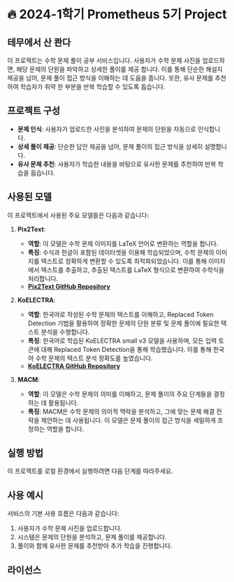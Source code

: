 # 🔥 **2024-1학기 Prometheus 5기 Project**

## **테무에서 산 콴다**
이 프로젝트는 수학 문제 풀이 공부 서비스입니다. 사용자가 수학 문제 사진을 업로드하면, 해당 문제의 단원을 파악하고 상세한 풀이를 제공 합니다. 이를 통해 단순한 해설지 제공을 넘어, 문제 풀이 접근 방식을 이해하는 데 도움을 줍니다. 또한, 유사 문제를 추천하여 학습자가 취약
한 부분을 반복 학습할 수 있도록 돕습니다.

## 프로젝트 구성

- **문제 인식**: 사용자가 업로드한 사진을 분석하여 문제의 단원을 자동으로 인식합니다.
- **상세 풀이 제공**: 단순한 답안 제공을 넘어, 문제 풀이의 접근 방식을 상세히 설명합니다.
- **유사 문제 추천**: 사용자가 학습한 내용을 바탕으로 유사한 문제를 추천하여 반복 학습을 돕습니다.

## 사용된 모델 
이 프로젝트에서 사용된 주요 모델들은 다음과 같습니다:

1. **Pix2Text**:
   - **역할**: 이 모델은 수학 문제 이미지를 LaTeX 언어로 변환하는 역할을 합니다.
   - **특징**: 수식과 한글이 포함된 데이터셋을 이용해 학습되었으며, 수학 문제의 이미지를 텍스트로 정확하게 변환할 수 있도록 최적화되었습니다. 이를 통해 이미지에서 텍스트를 추출하고, 추출된 텍스트를 LaTeX 형식으로 변환하여 수학식을 처리합니다.
   - **[Pix2Text GitHub Repository](https://github.com/breezedeus/Pix2Text)**

2. **KoELECTRA**:
   - **역할**: 한국어로 작성된 수학 문제의 텍스트를 이해하고, Replaced Token Detection 기법을 활용하여 정확한 문제의 단원 분류 및 문제 풀이에 필요한 텍스트 분석을 수행합니다.
   - **특징**: 한국어로 학습된 KoELECTRA small v3 모델을 사용하며, 모든 입력 토큰에 대해 Replaced Token Detection을 통해 학습했습니다. 이를 통해 한국어 수학 문제의 텍스트 분석 정확도를 높였습니다.
   - **[KoELECTRA GitHub Repository](https://github.com/monologg/KoELECTRA)**

3. **MACM**:
   - **역할**: 이 모델은 수학 문제의 의미를 이해하고, 문제 풀이의 주요 단계들을 결정하는 데 활용됩니다.
   - **특징**: MACM은 수학 문제의 의미적 맥락을 분석하고, 그에 맞는 문제 해결 전략을 제안하는 데 사용됩니다. 이 모델은 문제 풀이의 접근 방식을 세밀하게 조정하는 역할을 합니다.


## 실행 방법
이 프로젝트를 로컬 환경에서 실행하려면 다음 단계를 따라주세요.


## 사용 예시
서비스의 기본 사용 흐름은 다음과 같습니다:

1. 사용자가 수학 문제 사진을 업로드합니다.
2. 시스템은 문제의 단원을 분석하고, 문제 풀이를 제공합니다.
3. 풀이와 함께 유사한 문제를 추천받아 추가 학습을 진행합니다.

## 라이선스

